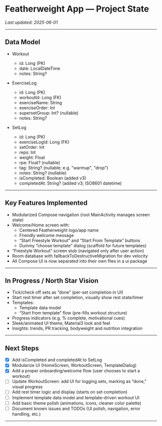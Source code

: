 # Featherweight App — Project State

_Last updated: 2025-06-01_

---

## Data Model

- Workout
  - id: Long (PK)
  - date: LocalDateTime
  - notes: String?

- ExerciseLog
  - id: Long (PK)
  - workoutId: Long (FK)
  - exerciseName: String
  - exerciseOrder: Int
  - supersetGroup: Int? (nullable)
  - notes: String?

- SetLog
  - id: Long (PK)
  - exerciseLogId: Long (FK)
  - setOrder: Int
  - reps: Int
  - weight: Float
  - rpe: Float? (nullable)
  - tag: String? (nullable; e.g. "warmup", "drop")
  - notes: String? (nullable)
  - isCompleted: Boolean (added v3)
  - completedAt: String? (added v3; ISO8601 datetime)

---

## Key Features Implemented

- Modularized Compose navigation (root MainActivity manages screen state)
- Welcome/Home screen with:
  - Centered Featherweight logo/app name
  - Friendly welcome message
  - “Start Freestyle Workout” and “Start From Template” buttons
  - Dummy “choose template” dialog (scaffold for future templates)
- “Freestyle Workout” screen stub (navigated only after user action)
- Room database with fallbackToDestructiveMigration for dev velocity
- All Compose UI is now separated into their own files in a ui package

---

## In Progress / North Star Vision

- Tick/check off sets as “done” (per-set completion in UI)
- Start rest timer after set completion, visually show rest state/timer
- Templates:
  - Template data model
  - “Start from template” flow (pre-fills workout structure)
- Progress indicators (e.g. % complete, motivational cues)
- Sleek/animated UI theme, Material3 look and feel
- Insights: trends, PR tracking, bodyweight and nutrition integration

---

## Next Steps

- [x] Add isCompleted and completedAt to SetLog
- [x] Modularize UI (HomeScreen, WorkoutScreen, TemplateDialog)
- [x] Add a proper onboarding/welcome flow (user chooses to start a workout)
- [ ] Update WorkoutScreen: add UI for logging sets, marking as “done,” visual progress
- [ ] Add rest timer logic and display (starts on set completion)
- [ ] Implement template data model and template-driven workout UI
- [ ] Add basic theme polish (animations, icons, cleaner color palette)
- [ ] Document known issues and TODOs (UI polish, navigation, error handling, etc.)

---

